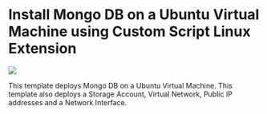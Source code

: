 # Install Mongo DB on a Ubuntu Virtual Machine using Custom Script Linux Extension

<a href="https://portal.azure.com/#create/Microsoft.Template/uri/https%3A%2F%2Fraw.githubusercontent.com%2FAzure%2Fazure-quickstart-templates%2Fmaster%2Fmongodb-on-ubuntu%2Fazuredeploy.json" target="_blank">
    <img src="http://azuredeploy.net/deploybutton.png"/>
</a>

This template deploys Mongo DB on a Ubuntu Virtual Machine. This template also deploys a Storage Account, Virtual Network, Public IP addresses and a Network Interface.

